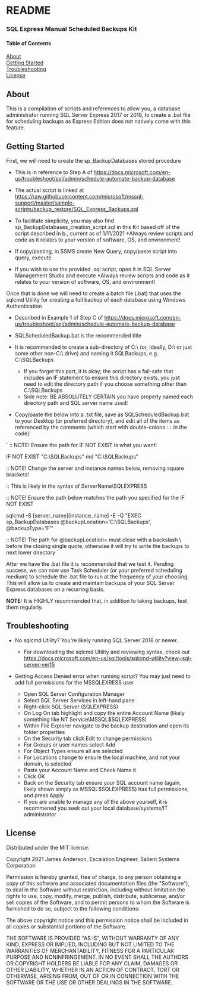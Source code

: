 # README
### SQL Express Manual Scheduled Backups Kit

#### Table of Contents

[About](#about)  
[Getting Started](#getting-started)  
[Troubleshooting](#troubleshooting)  
[License](#license)  

## About

This is a compilation of scripts and references to allow you, a database administrator running SQL Server Express 2017 or 2019, to create a .bat file for scheduling backups as Express Edition does not natively come with this feature.

## Getting Started

First, we will need to create the sp_BackupDatabases stored procedure

* This is in reference to Step A of https://docs.microsoft.com/en-us/troubleshoot/sql/admin/schedule-automate-backup-database
	
* The actual script is linked at https://raw.githubusercontent.com/microsoft/mssql-support/master/sample-scripts/backup_restore/SQL_Express_Backups.sql
	
* To facilitate simplicity, you may also find sp_BackupDatabases_creation_script.sql in this Kit based off of the script described in b., current as of 1/11/2021
  *Always review scripts and code as it relates to your version of software, OS, and environment!
	
* If copy/pasting, in SSMS create New Query, copy/paste script into query, execute
	
* If you wish to use the provided .sql script, open it in SQL Server Management Studio and execute
  *Always review scripts and code as it relates to your version of software, OS, and environment!

Once that is done we will need to create a batch file (.bat) that uses the sqlcmd Utility for creating a full backup of each database using Windows Authentication
	
* Described in Example 1 of Step C of https://docs.microsoft.com/en-us/troubleshoot/sql/admin/schedule-automate-backup-database
	
* SQLScheduledBackup.bat is the recommended title
	
* It is recommended to create a sub-directory of C:\ (or, ideally, D:\ or just some other non-C:\ drive) and naming it SQLBackups, e.g. C:\SQLBackups
  * If you forget this part, it is okay; the script has a fail-safe that includes an IF statement to ensure this directory exists, you just need to edit the directory path if you choose something other than C:\SQLBackups
  * Side note: BE ABSOLUTELY CERTAIN you have properly named each directory path and SQL server name used!
	
* Copy/paste the below into a .txt file, save as SQLScheduledBackup.bat to your Desktop (or preferred directory), and edit all of the items as referenced by the comments (which start with double-colons `::` in the code):

`
:: NOTE! Ensure the path for IF NOT EXIST is what you want!    

IF NOT EXIST "C:\SQLBackups\" md "C:\SQLBackups"    

:: NOTE! Change the server and instance names below, removing square brackets!    

:: This is likely in the syntax of ServerName\SQLEXPRESS    

:: NOTE! Ensure the path below matches the path you specified for the IF NOT EXIST    

sqlcmd -S [server_name]\[instance_name] -E -Q "EXEC sp_BackupDatabases @backupLocation='C:\SQLBackups\', @backupType='F'"    

:: NOTE! The path for @backupLocation= must close with a backslash \ before the closing single quote, otherwise it will try to write the backups to next lower directory
`	
	
After we have the .bat file it is recommended that we test it. Pending success, we can now use Task Scheduler (or your preferred scheduling medium) to schedule the .bat file to run at the frequency of your choosing. This will allow us to create and maintain backups of your SQL Server Express databases on a recurring basis.

**NOTE:** It is HIGHLY recommended that, in addition to taking backups, test them regularly.

## Troubleshooting

* No sqlcmd Utility? You're likely running SQL Server 2016 or newer. 
  * For downloading the sqlcmd Utility and reviewing syntax, check out https://docs.microsoft.com/en-us/sql/tools/sqlcmd-utility?view=sql-server-ver15
		
* Getting Access Denied error when running script? You may just need to add full permissions for the MSSQLEXRESS user
  * Open SQL Server Configuration Manager
  * Select SQL Server Services in left-hand pane
  * Right-click SQL Server (SQLEXPRESS)
  * On Log On tab highlight and copy the entire Account Name (likely something like NT Service\MSSQL$SQLEXPRESS)
  * Within File Explorer navigate to the backup destination and open its folder properties
  * On the Security tab click Edit to change permissions
  * For Groups or user names select Add
  * For Object Types ensure all are selected
  * For Locations change to ensure the local machine, and not your domain, is selected
  * Paste your Account Name and Check Name it
  * Click OK
  * Back on the Security tab ensure your SQL account name (again, likely shown simply as MSSQL$SQLEXPRESS) has full permissions, and press Apply
  * If you are unable to manage any of the above yourself, it is recommened you seek out your local database/systems/IT administrator
		
## License

Distributed under the MIT license.

Copyright 2021 James Anderson, Escalation Engineer, Salient Systems Corporation

Permission is hereby granted, free of charge, to any person obtaining a copy of this software and associated documentation files (the "Software"), to deal in the Software without restriction, including without limitation the rights to use, copy, modify, merge, publish, distribute, sublicense, and/or sell copies of the Software, and to permit persons to whom the Software is furnished to do so, subject to the following conditions:

The above copyright notice and this permission notice shall be included in all copies or substantial portions of the Software.

THE SOFTWARE IS PROVIDED "AS IS", WITHOUT WARRANTY OF ANY KIND, EXPRESS OR IMPLIED, INCLUDING BUT NOT LIMITED TO THE WARRANTIES OF MERCHANTABILITY, FITNESS FOR A PARTICULAR PURPOSE AND NONINFRINGEMENT. IN NO EVENT SHALL THE AUTHORS OR COPYRIGHT HOLDERS BE LIABLE FOR ANY CLAIM, DAMAGES OR OTHER LIABILITY, WHETHER IN AN ACTION OF CONTRACT, TORT OR OTHERWISE, ARISING FROM, OUT OF OR IN CONNECTION WITH THE SOFTWARE OR THE USE OR OTHER DEALINGS IN THE SOFTWARE.

